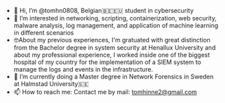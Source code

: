 - 👋 Hi, I’m @tomhn0808, Belgian🇧🇪🇪🇺 student in cybersecurity
- 👀 I’m interested in networking, scripting, containerization, web security, malware analysis, log management, and application of machine learning in different scenarios
- 🤓About my previous experiences, I'm gratuated with great distinction from the Bachelor degree in system security at Henallux University and about my professional experience, I worked inside one of the biggest hospital of my country for the implementation of a SIEM system to manage the logs and events in the infrastructure.
- 🌱 I’m currently doing a Master degree in Network Forensics in Sweden at Halmstad University🇸🇪
- 📫 How to reach me: Contact me by mail: tomhinne2@gmail.com

<!---
tomhn0808/tomhn0808 is a ✨ special ✨ repository because its `README.md` (this file) appears on your GitHub profile.
You can click the Preview link to take a look at your changes.
--->
